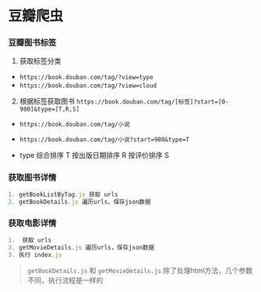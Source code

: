 # 豆瓣爬虫


### 豆瓣图书标签

1. 获取标签分类

- `https://book.douban.com/tag/?view=type`
- `https://book.douban.com/tag/?view=cloud`

2. 根据标签获取图书 `https://book.douban.com/tag/[标签]?start=[0-980]&type=[T,R,S]`

- `https://book.douban.com/tag/小说`
- `https://book.douban.com/tag/小说?start=980&type=T`

- type  综合排序 T   按出版日期排序 R   按评价排序 S


### 获取图书详情

```js
1. getBookListByTag.js 获取 urls
2. getBookDetails.js 遍历urls，保存json数据
```


### 获取电影详情

```js
1.  获取 urls
2. getMovieDetails.js 遍历urls，保存json数据
3. 执行 index.js
```


> `getBookDetails.js` 和 `getMovieDetails.js` 除了处理html方法，几个参数不同，执行流程是一样的
